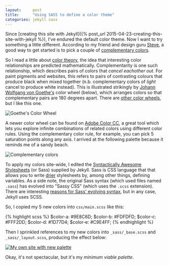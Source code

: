 ```yaml
---
layout:     post
title:      "Using SASS to define a color theme"
categories: jekyll sass
---
```

Since [creating this site with Jekyll]({% post_url 2015-04-23-creating-this-site-with-jekyll %}), I've endured the default color theme. Now I want to try something a little different. According to my friend and design guru [Steve](https://twitter.com/stephen_sills), a good way to get started is to pick a couple of [complementary colors](http://en.wikipedia.org/wiki/Complementary_colors).

So I read a little about [color theory](http://www.colormatters.com/color-and-design/basic-color-theory), the idea that interesting color relationships are predicted mathematically. Complementarity is one such relationship, which describes pairs of colors that *cancel eachother out*. For paint pigments and websites, this refers to pairs of contrasting colours that produce black when mixed together (n.b. complementary colors of *light* cancel to produce white instead). This is illustrated strikingly by [Johann Wolfgang von Goethe's](http://en.wikipedia.org/wiki/Johann_Wolfgang_von_Goethe) color wheel (below), which arranges colors so that complementary pairs are 180 degrees apart. There are [other color wheels](http://en.wikipedia.org/wiki/Color_wheel), but I like this one.

![Goethe's Color Wheel](/assets/images/2015-04-27-215028-goethe-s-color-wheel.png "Goethe's Color Wheel")

A newer color wheel can be found on [Adobe Color CC](https://color.adobe.com/), a great tool which lets you explore infinite combinations of related colors using different color rules. Using the complementary color rule, for example, you can pick 5 saturation points along any axis. I arrived at the following palette because it reminds me of a sandy beach. 
 
![Complementary colors](/assets/images/2015-04-27-214013-complementary-colors.png "Complementary colors")

To apply my colors site-wide, I edited the [Syntactically Awesome Stylesheets](http://sass-lang.com/) (or Sass) supplied by Jekyll. Sass is CSS language that that allows you to write [drier](http://en.wikipedia.org/wiki/Don%27t_repeat_yourself) stylesheets by, among other things, defining variables. As a side note, the original Sass syntax (which used files named `.sass`) has evolved into "Sassy CSS" (which uses the `.scss` extension). There are interesting [reasons for Sass' evolving syntax](http://thesassway.com/editorial/sass-vs-scss-which-syntax-is-better), but in any case, Jekyll uses SCSS.

So, I copied my 5 new colors into `css/main.scss` like this:

{% highlight scss %}
$color-a: #9E8C6D;
$color-b: #FDFDFD;
$color-c: #FFF2DD;
$color-d: #1D77D4;
$color-e: #C9E4FF;
{% endhighlight %}

Then I sprinkled references to my new colors into `_sass/_base.scss` and `_sass/_layout.scss`, producing the effect below:

[![My own site with new palette](/assets/images/2015-05-06-180204-my-own-site-with-new-palette.png "My own site with new pallette")](/assets/images/2015-05-06-180204-my-own-site-with-new-palette.png)

Okay, it's not spectacular, but it's my *minimum viable palette*.
